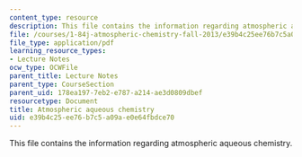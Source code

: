 ```yaml
---
content_type: resource
description: This file contains the information regarding atmospheric aqueous chemistry.
file: /courses/1-84j-atmospheric-chemistry-fall-2013/e39b4c25ee76b7c5a09ae0e64fbdce70_MIT1_84JF13_Lec15_aqueus.pdf
file_type: application/pdf
learning_resource_types:
- Lecture Notes
ocw_type: OCWFile
parent_title: Lecture Notes
parent_type: CourseSection
parent_uid: 178ea197-7eb2-e787-a214-ae3d0809dbef
resourcetype: Document
title: Atmospheric aqueous chemistry
uid: e39b4c25-ee76-b7c5-a09a-e0e64fbdce70
---
```

This file contains the information regarding atmospheric aqueous chemistry.

